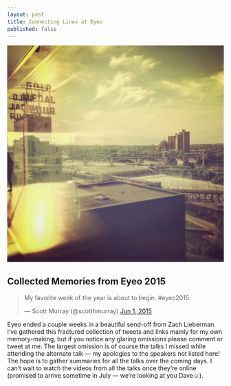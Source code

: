 ```yaml
---
layout: post
title: Connecting Lines at Eyeo
published: false
---
```


![My view from the Guthrie during the kickoff party.](/assets/eyeo2015/1*tA_8r-bEnqVnllhcLubG3Q.jpeg)

## Collected Memories from Eyeo 2015

<blockquote class="twitter-tweet"><p lang="en" dir="ltr">My favorite week of the year is about to begin. #eyeo2015</p>&mdash; Scott Murray
(@scotthmurray) <a href="https://twitter.com/scotthmurray/status/605370282031738880?ref_src=twsrc%5Etfw">Jun 1, 2015</a></blockquote> <script async src="https://platform.twitter.com/widgets.js" charset="utf-8"></script>

Eyeo ended a couple weeks in a beautiful send-off from Zach Lieberman. I‘ve gathered this fractured collection of tweets and links mainly for my own memory-making, but if you notice any glaring omissions please comment or tweet at me. The largest omission is of course the talks I missed while attending the alternate talk — my apologies to the speakers not listed here! The hope is to gather summaries for all the talks over the coming days. I can’t wait to watch the videos from all the talks once they’re online (promised to arrive sometime in July — we’re looking at you Dave☺).
